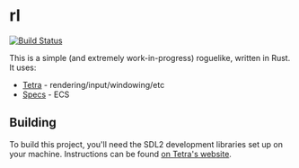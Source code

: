 # rl

[![Build Status](https://img.shields.io/github/workflow/status/17cupsofcoffee/rl/CI%20Build/master)](https://github.com/17cupsofcoffee/rl/actions?query=branch%3Amaster)

This is a simple (and extremely work-in-progress) roguelike, written in Rust.
It uses:

* [Tetra](https://github.com/17cupsofcoffee/Tetra) - rendering/input/windowing/etc
* [Specs](https://github.com/slide-rs/specs) - ECS

## Building

To build this project, you'll need the SDL2 development libraries set up on your machine. Instructions can be found [on Tetra's website](https://tetra.seventeencups.net/installation).